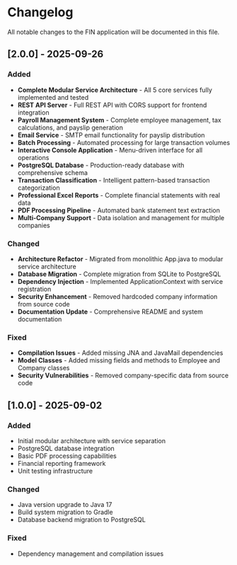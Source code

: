 # Changelog

All notable changes to the FIN application will be documented in this file.

## [2.0.0] - 2025-09-26

### Added
- **Complete Modular Service Architecture** - All 5 core services fully implemented and tested
- **REST API Server** - Full REST API with CORS support for frontend integration
- **Payroll Management System** - Complete employee management, tax calculations, and payslip generation
- **Email Service** - SMTP email functionality for payslip distribution
- **Batch Processing** - Automated processing for large transaction volumes
- **Interactive Console Application** - Menu-driven interface for all operations
- **PostgreSQL Database** - Production-ready database with comprehensive schema
- **Transaction Classification** - Intelligent pattern-based transaction categorization
- **Professional Excel Reports** - Complete financial statements with real data
- **PDF Processing Pipeline** - Automated bank statement text extraction
- **Multi-Company Support** - Data isolation and management for multiple companies

### Changed
- **Architecture Refactor** - Migrated from monolithic App.java to modular service architecture
- **Database Migration** - Complete migration from SQLite to PostgreSQL
- **Dependency Injection** - Implemented ApplicationContext with service registration
- **Security Enhancement** - Removed hardcoded company information from source code
- **Documentation Update** - Comprehensive README and system documentation

### Fixed
- **Compilation Issues** - Added missing JNA and JavaMail dependencies
- **Model Classes** - Added missing fields and methods to Employee and Company classes
- **Security Vulnerabilities** - Removed company-specific data from source code

## [1.0.0] - 2025-09-02

### Added
- Initial modular architecture with service separation
- PostgreSQL database integration
- Basic PDF processing capabilities
- Financial reporting framework
- Unit testing infrastructure

### Changed
- Java version upgrade to Java 17
- Build system migration to Gradle
- Database backend migration to PostgreSQL

### Fixed
- Dependency management and compilation issues
